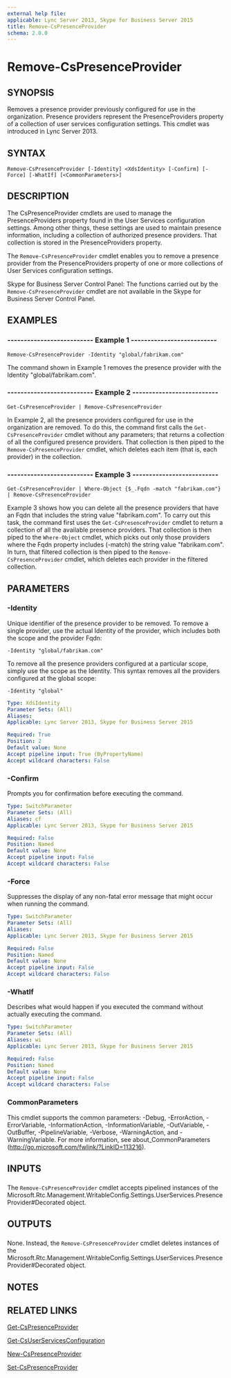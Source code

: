 ```yaml
---
external help file: 
applicable: Lync Server 2013, Skype for Business Server 2015
title: Remove-CsPresenceProvider
schema: 2.0.0
---
```


# Remove-CsPresenceProvider

## SYNOPSIS
Removes a presence provider previously configured for use in the organization.
Presence providers represent the PresenceProviders property of a collection of user services configuration settings.
This cmdlet was introduced in Lync Server 2013.


## SYNTAX

```
Remove-CsPresenceProvider [-Identity] <XdsIdentity> [-Confirm] [-Force] [-WhatIf] [<CommonParameters>]
```

## DESCRIPTION
The CsPresenceProvider cmdlets are used to manage the PresenceProviders property found in the User Services configuration settings.
Among other things, these settings are used to maintain presence information, including a collection of authorized presence providers.
That collection is stored in the PresenceProviders property.

The `Remove-CsPresenceProvider` cmdlet enables you to remove a presence provider from the PresenceProviders property of one or more collections of User Services configuration settings.

Skype for Business Server Control Panel: The functions carried out by the `Remove-CsPresenceProvider` cmdlet are not available in the Skype for Business Server Control Panel.


## EXAMPLES

### -------------------------- Example 1 --------------------------
```
Remove-CsPresenceProvider -Identity "global/fabrikam.com"
```

The command shown in Example 1 removes the presence provider with the Identity "global/fabrikam.com".


### -------------------------- Example 2 --------------------------
```
Get-CsPresenceProvider | Remove-CsPresenceProvider
```

In Example 2, all the presence providers configured for use in the organization are removed.
To do this, the command first calls the `Get-CsPresenceProvider` cmdlet without any parameters; that returns a collection of all the configured presence providers.
That collection is then piped to the `Remove-CsPresenceProvider` cmdlet, which deletes each item (that is, each provider) in the collection.


### -------------------------- Example 3 --------------------------
```
Get-CsPresenceProvider | Where-Object {$_.Fqdn -match "fabrikam.com"} | Remove-CsPresenceProvider
```

Example 3 shows how you can delete all the presence providers that have an Fqdn that includes the string value "fabrikam.com".
To carry out this task, the command first uses the `Get-CsPresenceProvider` cmdlet to return a collection of all the available presence providers.
That collection is then piped to the `Where-Object` cmdlet, which picks out only those providers where the Fqdn property includes (-match) the string value "fabrikam.com".
In turn, that filtered collection is then piped to the `Remove-CsPresenceProvider` cmdlet, which deletes each provider in the filtered collection.


## PARAMETERS

### -Identity
Unique identifier of the presence provider to be removed.
To remove a single provider, use the actual Identity of the provider, which includes both the scope and the provider Fqdn:

`-Identity "global/fabrikam.com"`

To remove all the presence providers configured at a particular scope, simply use the scope as the Identity.
This syntax removes all the providers configured at the global scope:

`-Identity "global"`

```yaml
Type: XdsIdentity
Parameter Sets: (All)
Aliases: 
Applicable: Lync Server 2013, Skype for Business Server 2015

Required: True
Position: 2
Default value: None
Accept pipeline input: True (ByPropertyName)
Accept wildcard characters: False
```

### -Confirm
Prompts you for confirmation before executing the command.

```yaml
Type: SwitchParameter
Parameter Sets: (All)
Aliases: cf
Applicable: Lync Server 2013, Skype for Business Server 2015

Required: False
Position: Named
Default value: None
Accept pipeline input: False
Accept wildcard characters: False
```

### -Force
Suppresses the display of any non-fatal error message that might occur when running the command.

```yaml
Type: SwitchParameter
Parameter Sets: (All)
Aliases: 
Applicable: Lync Server 2013, Skype for Business Server 2015

Required: False
Position: Named
Default value: None
Accept pipeline input: False
Accept wildcard characters: False
```

### -WhatIf
Describes what would happen if you executed the command without actually executing the command.

```yaml
Type: SwitchParameter
Parameter Sets: (All)
Aliases: wi
Applicable: Lync Server 2013, Skype for Business Server 2015

Required: False
Position: Named
Default value: None
Accept pipeline input: False
Accept wildcard characters: False
```

### CommonParameters
This cmdlet supports the common parameters: -Debug, -ErrorAction, -ErrorVariable, -InformationAction, -InformationVariable, -OutVariable, -OutBuffer, -PipelineVariable, -Verbose, -WarningAction, and -WarningVariable. For more information, see about_CommonParameters (http://go.microsoft.com/fwlink/?LinkID=113216).

## INPUTS

###  
The `Remove-CsPresenceProvider` cmdlet accepts pipelined instances of the Microsoft.Rtc.Management.WritableConfig.Settings.UserServices.PresenceProvider#Decorated object.

## OUTPUTS

###  
None.
Instead, the `Remove-CsPresenceProvider` cmdlet deletes instances of the Microsoft.Rtc.Management.WritableConfig.Settings.UserServices.PresenceProvider#Decorated object.

## NOTES

## RELATED LINKS

[Get-CsPresenceProvider](Get-CsPresenceProvider.md)

[Get-CsUserServicesConfiguration](Get-CsUserServicesConfiguration.md)

[New-CsPresenceProvider](New-CsPresenceProvider.md)

[Set-CsPresenceProvider](Set-CsPresenceProvider.md)
